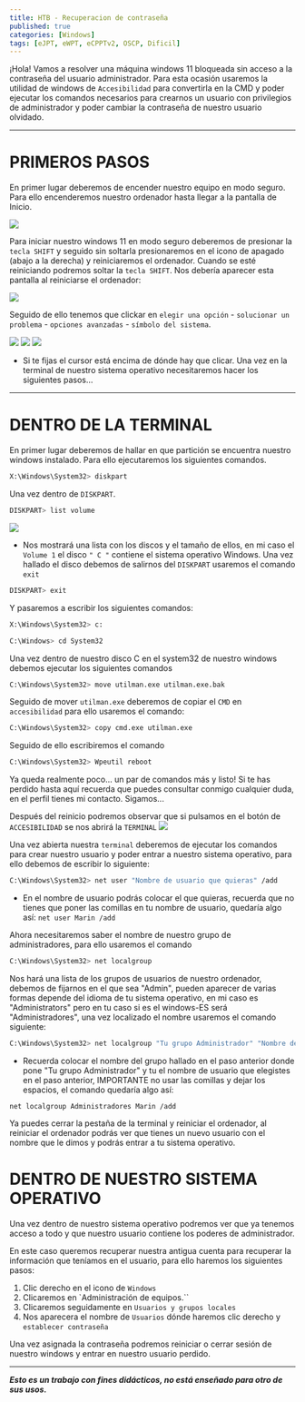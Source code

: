```yaml
---
title: HTB - Recuperacion de contraseña
published: true
categories: [Windows]
tags: [eJPT, eWPT, eCPPTv2, OSCP, Dificil]
---
```



¡Hola! 
Vamos a resolver una máquina windows 11 bloqueada sin acceso a la contraseña del usuario administrador.
Para esta ocasión usaremos la utilidad de windows de `Accesibilidad` para convertirla en la CMD y poder ejecutar los comandos necesarios para crearnos un usuario con privilegios de administrador y poder cambiar la contraseña de nuestro usuario olvidado.


* * *

# PRIMEROS PASOS
En primer lugar deberemos de encender nuestro equipo en modo seguro. Para ello encenderemos nuestro ordenador hasta llegar a la pantalla de Inicio.

<img src="/assets/HTB/Windows11/inicio.png">

Para iniciar nuestro windows 11 en modo seguro deberemos de presionar la `tecla SHIFT` y seguido sin soltarla presionaremos en el icono de apagado (abajo a la derecha) y reiniciaremos el ordenador. Cuando se esté reiniciando podremos soltar la `tecla SHIFT`. Nos debería aparecer esta pantalla al reiniciarse el ordenador: 

<img src="/assets/HTB/Windows11/eligeunaopcion.png">

Seguido de ello tenemos que clickar en `elegir una opción` - `solucionar un problema` - `opciones avanzadas` - `símbolo del sistema`.

<img src="/assets/HTB/Windows11/eligeunaopcion.png">
<img src="/assets/HTB/Windows11/solucionarunproblema.png">
<img src="/assets/HTB/Windows11/opcionesavanzadas.png">

* Si te fijas el cursor está encima de dónde hay que clicar.
Una vez en la terminal de nuestro sistema operativo necesitaremos hacer los siguientes pasos...

* * * 

# DENTRO DE LA TERMINAL
En primer lugar deberemos de hallar en que partición se encuentra nuestro windows instalado. Para ello ejecutaremos los siguientes comandos.

```bash 
X:\Windows\System32> diskpart
```

Una vez dentro de `DISKPART`.

```bash
DISKPART> list volume
```
<img src="/assets/HTB/Windows11/listadodevolumenes.png">

* Nos mostrará una lista con los discos y el tamaño de ellos, en mi caso el `Volume 1` el disco `" C "` contiene el sistema operativo Windows.
Una vez hallado el disco debemos de salirnos del `DISKPART` usaremos el comando `exit`

```bash
DISKPART> exit
```

Y pasaremos a escribir los siguientes comandos: 

```bash
X:\Windows\System32> c:
```


```bash
C:\Windows> cd System32
```
Una vez dentro de nuestro disco C en el system32 de nuestro windows debemos ejecutar los siguientes comandos
```bash
C:\Windows\System32> move utilman.exe utilman.exe.bak
```

Seguido de mover `utilman.exe` deberemos de copiar el `CMD` en `accesibilidad` para ello usaremos el comando:
```bash
C:\Windows\System32> copy cmd.exe utilman.exe
```

Seguido de ello escribiremos el comando 

```bash
C:\Windows\System32> Wpeutil reboot
```

Ya queda realmente poco... un par de comandos más y listo! Si te has perdido hasta aquí recuerda que puedes consultar conmigo cualquier duda, en el perfil tienes mi contacto.
Sigamos...

Después del reinicio podremos observar que si pulsamos en el botón de `ACCESIBILIDAD` se nos abrirá la `TERMINAL`
<img src="/assets/HTB/Windows11/accesibilidad.png">

Una vez abierta nuestra `terminal` deberemos de ejecutar los comandos para crear nuestro usuario y poder entrar a nuestro sistema operativo, para ello debemos de escribir lo siguiente:

```bash
C:\Windows\System32> net user "Nombre de usuario que quieras" /add
```
* En el nombre de usuario podrás colocar el que quieras, recuerda que no tienes que poner las comillas en tu nombre de usuario, quedaría algo así: `net user Marin /add`

Ahora necesitaremos saber el nombre de nuestro grupo de administradores, para ello usaremos el comando

```bash
C:\Windows\System32> net localgroup
```
Nos hará una lista de los grupos de usuarios de nuestro ordenador, debemos de fijarnos en el que sea "Admin", pueden aparecer de varias formas depende del idioma de tu sistema operativo, en mi caso es "Administrators" pero en tu caso si es el windows-ES será "Administradores", una vez localizado el nombre usaremos el comando siguiente:

```bash
C:\Windows\System32> net localgroup "Tu grupo Administrador" "Nombre de usuario elegido" /add
```
* Recuerda colocar el nombre del grupo hallado en el paso anterior donde pone "Tu grupo Administrador" y tu el nombre de usuario que elegistes en el paso anterior, IMPORTANTE no usar las comillas y dejar los espacios, el comando quedaría algo así:

`net localgroup Administradores Marin /add`

Ya puedes cerrar la pestaña de la terminal y reiniciar el ordenador, al reiniciar el ordenador podrás ver que tienes un nuevo usuario con el nombre que le dimos y podrás entrar a tu sistema operativo.

# DENTRO DE NUESTRO SISTEMA OPERATIVO
Una vez dentro de nuestro sistema operativo podremos ver que ya tenemos acceso a todo y que nuestro usuario contiene los poderes de administrador.

En este caso queremos recuperar nuestra antigua cuenta para recuperar la información que teníamos en el usuario, para ello haremos los siguientes pasos:

1. Clic derecho en el icono de `Windows`
2. Clicaremos en `Administración de equipos.``
3. Clicaremos seguidamente en `Usuarios y grupos locales`
4. Nos aparecera el nombre de `Usuarios` dónde haremos clic derecho y `establecer contraseña`

Una vez asignada la contraseña podremos reiniciar o cerrar sesión de nuestro windows y entrar en nuestro usuario perdido.



* * *

*__Esto es un trabajo con fines didácticos, no está enseñado para otro de sus usos.__*
